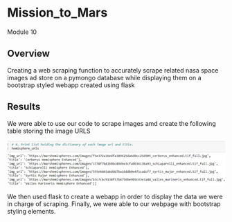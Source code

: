 # Mission_to_Mars
Module 10

## Overview
Creating a web scraping function to accurately scrape related nasa space images ad store on a pymongo database while displaying them on a bootstrap styled webapp created using flask

## Results
We were able to use our code to scrape images amd create the following table storing the image URLS

![Hemisphere URLS](https://github.com/sbull32/Mission_to_Mars/blob/main/hemisphere_urls.png)

We then used flask to create a webapp in order to display the data we were in charge of scraping. Finally, we were able to our webpage with bootstrap styling elements. 
